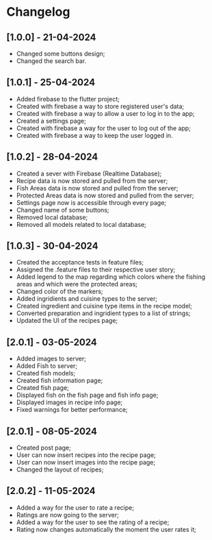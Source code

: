# Changelog

## [1.0.0] - 21-04-2024

- Changed some buttons design;
- Changed the search bar.

## [1.0.1] - 25-04-2024

- Added firebase to the flutter project;
- Created with firebase a way to store registered user's data;
- Created with firebase a way to allow a user to log in to the app;
- Created a settings page;
- Created with firebase a way for the user to log out of the app;
- Created with firebase a way to keep the user logged in.

## [1.0.2] - 28-04-2024

- Created a sever with Firebase (Realtime Database);
- Recipe data is now stored and pulled from the server;
- Fish Areas data is now stored and pulled from the server;
- Protected Areas data is now stored and pulled from the server;
- Settings page now is accessible through every page;
- Changed name of some buttons;
- Removed local database;
- Removed all models related to local database;

## [1.0.3] - 30-04-2024

- Created the acceptance tests in feature files;
- Assigned the .feature files to their respective user story;
- Added legend to the map regarding which colors where the fishing areas and which were the protected areas;
- Changed color of the markers;
- Added ingridients and cuisine types to the server;
- Created ingredient and cuisine type items in the recipe model;
- Converted preparation and ingridient types to a list of strings;
- Updated the UI of the recipes page;

## [2.0.1] - 03-05-2024

- Added images to server;
- Added Fish to server;
- Created fish models;
- Created fish information page;
- Created fish page;
- Displayed fish on the fish page and fish info page;
- Displayed images in recipe info page;
- Fixed warnings for better performance;

## [2.0.1] - 08-05-2024

- Created post page;
- User can now insert recipes into the recipe page;
- User can now insert images into the recipe page;
- Changed the layout of recipes;

## [2.0.2] - 11-05-2024

- Added a way for the user to rate a recipe;
- Ratings are now going to the server;
- Added a way for the user to see the rating of a recipe;
- Rating now changes automatically the moment the user rates it;
